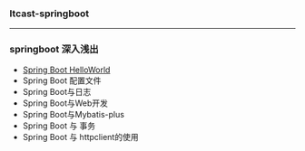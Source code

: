 ### Itcast-springboot

---



### springboot 深入浅出



- [Spring Boot HelloWorld](https://live.csdn.net/room/weixin_48013460/eYV94ZMC?utm_source=1181338978)
- Spring Boot  配置文件
- Spring Boot与日志
- Spring Boot与Web开发
- Spring Boot与Mybatis-plus
- Spring Boot 与 事务
- Spring Boot 与 httpclient的使用



